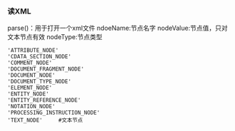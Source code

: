 ### 读XML
parse()：用于打开一个xml文件
ndoeName:节点名字
nodeValue:节点值，只对文本节点有效
nodeType:节点类型
```
'ATTRIBUTE_NODE'
'CDATA_SECTION_NODE'
'COMMENT_NODE'
'DOCUMENT_FRAGMENT_NODE'
'DOCUMENT_NODE'
'DOCUMENT_TYPE_NODE'
'ELEMENT_NODE'
'ENTITY_NODE'
'ENTITY_REFERENCE_NODE'
'NOTATION_NODE'
'PROCESSING_INSTRUCTION_NODE'
'TEXT_NODE'     #文本节点
```
    
